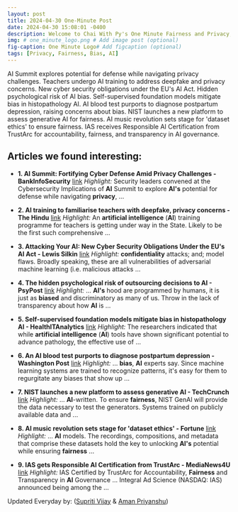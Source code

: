```yaml
---
layout: post
title: 2024-04-30 One-Minute Post
date: 2024-04-30 15:08:01 -0400
description: Welcome to Chai With Py's One Minute Fairness and Privacy, which aims to provide you the current happenings in the world of Fairness, Privacy, and AI.
img: # one_minute_logo.png # Add image post (optional)
fig-caption: One Minute Logo# Add figcaption (optional)
tags: [Privacy, Fairness, Bias, AI]
---
```


AI Summit explores potential for defense while navigating privacy challenges. Teachers undergo AI training to address deepfake and privacy concerns. New cyber security obligations under the EU's AI Act. Hidden psychological risk of AI bias. Self-supervised foundation models mitigate bias in histopathology AI. AI blood test purports to diagnose postpartum depression, raising concerns about bias. NIST launches a new platform to assess generative AI for fairness. AI music revolution sets stage for 'dataset ethics' to ensure fairness. IAS receives Responsible AI Certification from TrustArc for accountability, fairness, and transparency in AI governance.

## Articles we found interesting:

- **1. <b>AI</b> Summit: Fortifying Cyber Defense Amid <b>Privacy</b> Challenges - BankInfoSecurity** [link](https://www.bankinfosecurity.com/ai-summit-fortifying-cyber-defense-amid-privacy-challenges-a-24948)
_Highlight:_ Security leaders convened at the Cybersecurity Implications of <b>AI</b> Summit to explore <b>AI&#39;s</b> potential for defense while navigating <b>privacy</b>,&nbsp;...

- **2. <b>AI</b> training to familiarise teachers with deepfake, <b>privacy</b> concerns - The Hindu** [link](https://www.thehindu.com/news/national/kerala/ai-training-to-familiarise-teachers-with-deepfake-privacy-concerns/article68125449.ece)
_Highlight:_ An <b>artificial intelligence</b> (<b>AI</b>) training programme for teachers is getting under way in the State. Likely to be the first such comprehensive&nbsp;...

- **3. Attacking Your <b>AI</b>: New Cyber Security Obligations Under the EU&#39;s <b>AI</b> Act - Lewis Silkin** [link](https://www.lewissilkin.com/en/insights/attacking-your-ai-new-cyber-security-obligations-under-the-eus-ai-act)
_Highlight:_ <b>confidentiality</b> attacks; and; model flaws. Broadly speaking, these are all vulnerabilities of adversarial machine learning (i.e. malicious attacks&nbsp;...

- **4. The hidden psychological risk of outsourcing decisions to <b>AI</b> - PsyPost** [link](https://www.psypost.org/the-hidden-psychological-risk-of-outsourcing-decisions-to-ai/)
_Highlight:_ ... <b>AI&#39;s</b> hood are programmed by humans, it is just as <b>biased</b> and discriminatory as many of us. Throw in the lack of transparency about how <b>AI</b> is&nbsp;...

- **5. Self-supervised foundation models mitigate <b>bias</b> in histopathology <b>AI</b> - HealthITAnalytics** [link](https://healthitanalytics.com/news/self-supervised-foundation-models-mitigate-bias-in-histopathology-ai)
_Highlight:_ The researchers indicated that while <b>artificial intelligence</b> (<b>AI</b>) tools have shown significant potential to advance pathology, the effective use of&nbsp;...

- **6. An <b>AI</b> blood test purports to diagnose postpartum depression - Washington Post** [link](https://www.washingtonpost.com/technology/2024/04/29/ai-healthcare-postpartum-depression-screening/)
_Highlight:_ ... <b>bias</b>, <b>AI</b> experts say. Since machine learning systems are trained to recognize patterns, it&#39;s easy for them to regurgitate any biases that show up&nbsp;...

- **7. NIST launches a new platform to assess generative <b>AI</b> - TechCrunch** [link](https://techcrunch.com/2024/04/29/nist-launches-a-new-platform-to-assess-generative-ai/)
_Highlight:_ ... <b>AI</b>-written. To ensure <b>fairness</b>, NIST GenAI will provide the data necessary to test the generators. Systems trained on publicly available data and&nbsp;...

- **8. <b>AI</b> music revolution sets stage for &#39;dataset ethics&#39; - Fortune** [link](https://fortune.com/2024/04/29/ai-music-revolution-sets-stage-for-dataset-ethics/)
_Highlight:_ ... <b>AI</b> models. The recordings, compositions, and metadata that comprise these datasets hold the key to unlocking <b>AI&#39;s</b> potential while ensuring <b>fairness</b>&nbsp;...

- **9. IAS gets Responsible <b>AI</b> Certification from TrustArc - MediaNews4U** [link](https://www.medianews4u.com/ias-gets-responsible-ai-certification-from-trustarc/)
_Highlight:_ IAS Certified by TrustArc for Accountability, <b>Fairness</b> and Transparency in <b>AI</b> Governance ... Integral Ad Science (NASDAQ: IAS) announced being among the&nbsp;...


Updated Everyday by: (<a href="https://supritivijay.github.io/">Supriti Vijay</a> & <a href="https://amanpriyanshu.github.io/">Aman Priyanshu</a>)

